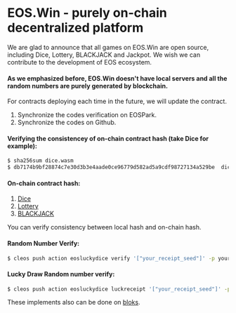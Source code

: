 # EOS.Win - purely on-chain decentralized platform 

We are glad to announce that all games on EOS.Win are open source, including Dice, Lottery, BLACKJACK and Jackpot. We wish we can contribute to the development of EOS ecosystem.

#### As we emphasized before, EOS.Win doesn't have local servers and all the random numbers are purely generated by blockchain.

For contracts deploying each time in the future, we will update the contract.

1. Synchronize the codes verification on EOSPark.
2. Synchronize the codes on Github.

#### Verifying the consistencey of on-chain contract hash (take Dice for example):
```sh
$ sha256sum dice.wasm
$ db7174b9bf28874c7e30d3b3e4aade0ce96779d582ad5a9cdf98727134a529be  dice.wasm
```

#### On-chain contract hash:
1. [Dice](https://eospark.com/MainNet/contract/eosluckydice)
1. [Lottery](https://eospark.com/MainNet/contract/eosluckygame)
1. [BLACKJACK](https://eospark.com/MainNet/contract/iamblackjack)

You can verify consistency between local hash and on-chain hash.

#### Random Number Verify:
```sh
$ cleos push action eosluckydice verify '["your_receipt_seed"]' -p youraccount
```
#### Lucky Draw Random number verify:
```sh
$ cleos push action eosluckydice luckreceipt '["your_receipt_seed"]' -p youraccount
```
These implements also can be done on [bloks](https://bloks.io/account/eosluckydice).
